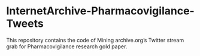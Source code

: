 # InternetArchive-Pharmacovigilance-Tweets
This repository contains the code of Mining archive.org’s Twitter stream grab for Pharmacovigilance research gold paper.
